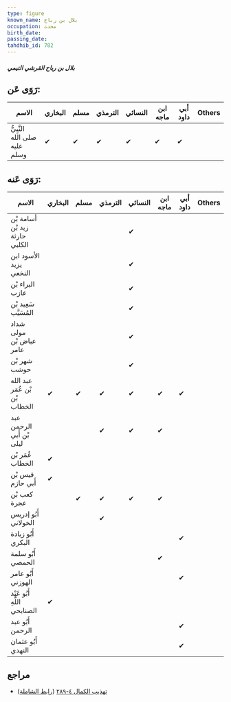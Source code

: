 ```yaml
---
type: figure
known_name: بلال بن رباح
occupation: محدث
birth_date:
passing_date:
tahdhib_id: 782
---
```

##### بلال بن رباح القرشي التيمي

## رَوَى عَن:
| الاسم                         | البخاري | مسلم | الترمذي | النسائي | ابن ماجه | أبي داود | Others |
| ----------------------------- | ------- | ---- | ------- | ------- | -------- | -------- | ------ |
| النَّبِيُّ صلى الله عليه وسلم | ✔       | ✔    | ✔       | ✔       | ✔        | ✔        |        |
## رَوَى عَنه:
| الاسم                          | البخاري | مسلم | الترمذي | النسائي | ابن ماجه | أبي داود | Others |
| ------------------------------ | ------- | ---- | ------- | ------- | -------- | -------- | ------ |
| أسامة بْن زيد بْن حارثة الكلبي |         |      |         | ✔       |          |          |        |
| الأسود ابن يزيد النخعي         |         |      |         | ✔       |          |          |        |
| البراء بْن عازب                |         |      |         | ✔       |          |          |        |
| سَعِيد بْن المُسَيَّب          |         |      |         | ✔       |          |          |        |
| شداد مولى عياض بْن عامر        |         |      |         | ✔       |          |          |        |
| شهر بْن حوشب                   |         |      |         | ✔       |          |          |        |
| عبد الله بْن عُمَر بْن الخطاب  | ✔       | ✔    | ✔       | ✔       | ✔        | ✔        |        |
| عبد الرحمن بْن أَبي ليلى       |         |      | ✔       | ✔       | ✔        |          |        |
| عُمَر بْن الخطاب               | ✔       |      |         |         |          |          |        |
| قيس بْن أَبي حازم              | ✔       |      |         |         |          |          |        |
| كعب بْن عجرة                   |         | ✔    | ✔       | ✔       | ✔        |          |        |
| أَبُو إدريس الخولاني           |         |      | ✔       |         |          |          |        |
| أَبُو زيادة البكري             |         |      |         |         |          | ✔        |        |
| أَبُو سلمة الحمصي              |         |      |         |         | ✔        |          |        |
| أَبُو عامر الهوزني             |         |      |         |         |          | ✔        |        |
| أَبُو عَبْد اللَّهِ الصنابحي   | ✔       |      |         |         |          |          |        |
| أَبُو عبد الرحمن               |         |      |         |         |          | ✔        |        |
| أَبُو عثمان النهدي             |         |      |         |         |          | ✔        |        |
## مراجع
- [تهذيب الكمال ٤-٢٨٩](obsidian://open?vault=Tahdhib-al-Kamal&file=Figures/٧٨٢-بلال%20بن%20رباح%20القرشي%20التيمي) ([رابط الشاملة](https://shamela.ws/book/3722/1803))